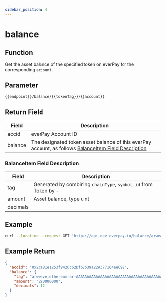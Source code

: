 ```yaml
---
sidebar_position: 4
---
```


# balance

## Function
Get the asset balance of the specified token on everPay for the corresponding `account`.

## Parameter
`{{endpoint}}/balance/{{tokenTag}}/{{account}}`

## Return Field
|Field|Description|
|---|---|
|accid|everPay Account ID|
|balance|The designated token asset balance of this everPay account, as follows [BalanceItem Field Description](#balanceitem-field-description)|

### BalanceItem Field Description
|Field|Description|
|---|---|
|tag|Generated by combining `chainType`, `symbol`, `id` from [Token](./info#token-field-description) by `-`|
|amount|Asset balance, type uint|
|decimals| |

## Example

```bash
curl --location --request GET 'https://api-dev.everpay.io/balance/arweave,ethereum-ar-AAAAAAAAAAAAAAAAAAAAAAAAAAAAAAAAAAAAAAAAAAA,0xcc9141efa8c20c7df0778748255b1487957811be/0x2ca81e1253f9426c62Df68b39a22A377164eec92'
```

## Example Return
```json
{
  "accid": "0x2ca81e1253f9426c62Df68b39a22A377164eeC92",
  "balance": {
    "tag": "arweave,ethereum-ar-AAAAAAAAAAAAAAAAAAAAAAAAAAAAAAAAAAAAAAAAAAA,0xcc9141efa8c20c7df0778748255b1487957811be",
    "amount": "220000000",
    "decimals": 12
  }
}
```